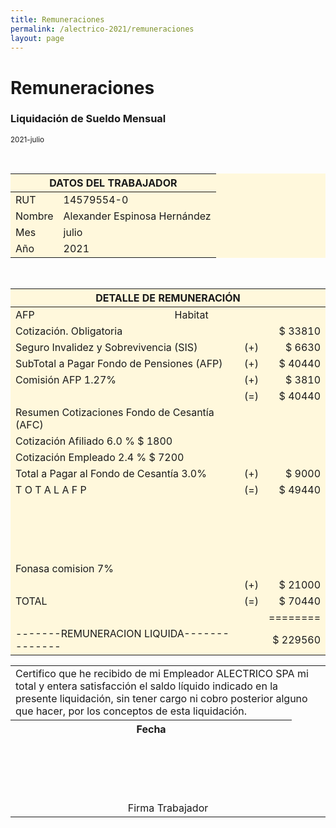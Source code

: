 ```yaml
--- 
title: Remuneraciones
permalink: /alectrico-2021/remuneraciones 
layout: page
--- 
```


<h1> Remuneraciones </h1>
<h3> Liquidación de Sueldo Mensual </h3> <small>2021-julio</small>
<p style='page-break-after: always;'>&nbsp;</p>
<table style='background-color:cornsilk'>
<thead><th colspan='6'>  DATOS DEL TRABAJADOR </th></thead>
<tbody><tr><td> RUT     </td> <td> 14579554-0 </td></tr><tr><td> Nombre  </td> <td> Alexander Espinosa Hernández </td></tr><tr><td> Mes     </td> <td> julio </td></tr><tr><td> Año     </td> <td> 2021 </td></tr></tbody></table><p style='page-break-after: always;'>&nbsp;</p>
<table style='background-color:cornsilk'>
<thead><th colspan='6'>DETALLE DE REMUNERACIÓN </th></thead>
<tbody>
<tr><td> AFP </td><td>Habitat</td></tr>
<tr><td colspan='2'>Cotización. Obligatoria </td><td></td><td align='right'> $ 	33810</td></tr>
<tr><td colspan='2'>Seguro Invalidez y Sobrevivencia (SIS) </td><td>    (+) </td><td align='right'> $	6630</td></tr>
<tr><td colspan='2'> SubTotal a Pagar Fondo de Pensiones (AFP) </td><td> (+) </td><td align='right'> $ 	40440</td></tr>
<tr><td colspan='2'> Comisión AFP  	1.27%</td><td>  (+) </td><td align ='right'> $ 3810</td></tr>
<tr><td></td><td></td><td>  (=) </td><td align='right'> $ 	40440</td></tr>
<tr><td colspan='2'> Resumen Cotizaciones Fondo de Cesantía (AFC) </td> </tr>
<tr><td colspan='2'>  Cotización Afiliado 	 6.0 % $ 	1800</td></tr>
<tr><td colspan='2'>  Cotización Empleado 	 2.4 % $ 	7200</td></tr>
<tr><td colspan='2'>Total a Pagar al Fondo de Cesantía 	3.0% </td> <td> (+) </td><td align= 'right'> $ 	9000</td></tr>
<tr></tr>
<tr><td colspan='2'>             T O T A L   A  F  P   </td><td>  (=) </td><td align='right'> $ 	49440</td></tr>
<tr height='100 px'> </tr>
<tr><td> Fonasa	comision	7% </td></tr>
<tr><td></td><td></td><td> (+) </td><td align='right'> $ 	21000</td></tr>
<tr><td colspan='2'>             TOTAL </td><td> (=) </td><td align='right'> $ 	70440</td></tr>
<tr><td> </td><td></td><td> </td><td align='right'>======== </td> </tr>
<tr><td colspan='2'> -------REMUNERACION LIQUIDA-------------- </td><td></td><td align='right'> $ 	229560</td></tr>
</tbody></table><table>
<tbody>
<tr> <td colspan='12'> Certifico que he recibido de mi Empleador ALECTRICO SPA mi total y entera satisfacción el saldo líquido indicado en la presente liquidación, sin tener cargo ni cobro posterior alguno que hacer, por los conceptos de esta liquidación. </td></tr><tr> <th> Fecha </th><td colspan='10'></td> </tr><tr height='100 px'><td></td></tr>
<tr> <td colspan = '10' align='center'> Firma Trabajador </td></tr></tbody>
</table>
